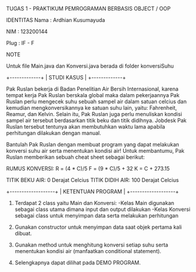 TUGAS 1 - PRAKTIKUM PEMROGRAMAN BERBASIS OBJECT / OOP

IDENTITAS
Nama : Ardhian Kusumayuda

NIM  : 123200144

Plug : IF - F

NOTE 

Untuk file Main.java dan Konversi.java berada di folder konversiSuhu

+-------------+
| STUDI KASUS |
+-------------+

Pak Ruslan bekerja di Badan Penelitian Air Bersih Internasional, karena tempat kerja Pak Ruslan berskala global maka dalam pekerjaannya Pak Ruslan perlu mengecek suhu sebuah sampel air dalam satuan celcius dan kemudian mengkonversikannya ke satuan suhu lain, yaitu: Fahrenheit, Reamur, dan Kelvin. Selain itu, Pak Ruslan juga perlu menuliskan kondisi sampel air tersebut berdasarkan titik beku dan titik didihnya. Jobdesk Pak Ruslan tersebut tentunya akan membutuhkan waktu lama apabila perhitungan dilakukan dengan manual.

Bantulah Pak Ruslan dengan membuat program yang dapat melakukan konversi suhu air serta menentukan kondisi air!  Untuk membantumu, Pak Ruslan memberikan sebuah cheat sheet sebagai berikut:

RUMUS KONVERSI:
R = (4 * C)/5
F = (9 * C)/5 + 32
K = C + 273.15

TITIK BEKU AIR: 0 Derajat Celcius
TITIK DIDIH AIR: 100 Derajat Celcius

+-------------------+
| KETENTUAN PROGRAM |
+-------------------+

1. Terdapat 2 class yaitu Main dan Konversi:
-Kelas Main digunakan sebagai class utama dimana input dan output dilakukan
-Kelas Konversi sebagai class untuk menyimpan data serta melakukan perhitungan

2. Gunakan constructor untuk menyimpan data saat objek pertama kali dibuat.

3. Gunakan method untuk menghitung konversi setiap suhu serta menentukan kondisi air (manfaatkan conditional statement).

4. Selengkapnya dapat dilihat pada DEMO PROGRAM.

